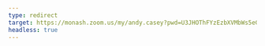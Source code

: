 ```yaml
---
type: redirect
target: https://monash.zoom.us/my/andy.casey?pwd=U3JHOThFYzEzbXVMbWs5eGFmV1F2UT09 
headless: true
---
```

